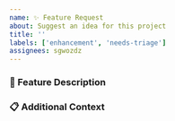```yaml
---
name: ✨ Feature Request
about: Suggest an idea for this project
title: ''
labels: ['enhancement', 'needs-triage']
assignees: sgwozdz
---
```


### 🎯 Feature Description

### 📋 Additional Context
